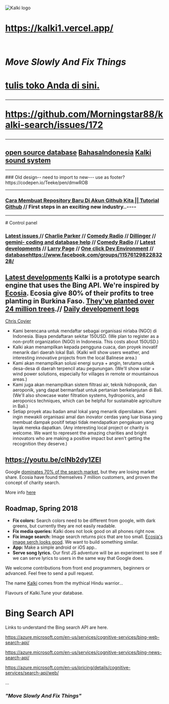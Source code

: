 

![Kalki logo](https://cdn-images-1.medium.com/max/1600/1*m-MpgJyeVgkj1oscfJ5-rA.png)
# https://kalki1.vercel.app/<br><br>
# *Move Slowly And Fix Things*
# [tulis toko Anda di sini. ](https://pad.riseup.net/p/UMe8eGIaeGaU3Cwq1lWx-keep)<hr> https://github.com/Morningstar88/kalki-search/issues/172 <hr>
## [open source database](https://github.com/Morningstar88/kalki-search/blob/master/myla.txt) [BahasaIndonesia](https://github.com/Morningstar88/kalki-search/issues/192) [Kalki sound system](https://www.youtube.com/playlist?list=PLlOx95m4hh__GTsjeqfu9rf2iNoEWp7u2)

<hr>
### Old design-- need to import to new--- use as footer? https://codepen.io/Teeke/pen/dmwROB

<hr>

### [Cara Membuat Repository Baru Di Akun Github Kita || Tutorial Github](https://www.youtube.com/watch?v=d5n_DgCHvWc) // First steps in an exciting new industry..----
<hr>
# Control panel

### [Latest issues ](https://github.com/Morningstar88/kalki-search/issues) // [Charlie Parker](https://www.youtube.com/watch?v=3fgxyyrqZ-I) // [Comedy Radio](https://www.youtube.com/watch?v=ODkk4kmlX2s) // [Dillinger](https://dillinger.io/) // [gemini- coding and database help](https://gemini.google.com/) // [Comedy Radio](https://www.youtube.com/watch?v=ODkk4kmlX2s) // [Latest developments](https://github.com/Morningstar88/kalki-search/labels/Feature) // [Larry Page](https://c.ai/c/tHryhECiCDG6wGEgodblPenS_8SwWvcNVoryWZJyO6I) // [One click Dev Environment](https://www.one-tab.com/page/h9OeWm1gQ4eFNlfoh_G-6Q) // [database](https://github.com/Morningstar88/kalki-search/blob/master/myla.txt)https://www.facebook.com/groups/1157612982283228/
## [Latest developments](https://github.com/Morningstar88/kalki-search/issues) Kalki is a prototype search engine that uses the Bing API. We're inspired by [Ecosia](www.ecosia.org). Ecosia give 80% of their profits to tree planting in Burkina Faso. [They've planted over 24 million trees](https://info.ecosia.org/).// [Daily development logs](https://github.com/Morningstar88/kalki-search/issues/70)
[Chris Coyier](https://beta.character.ai/character-profile?source=recent-chats&char=g3-CnnTXEGbsSWhuTxdIYAP__bUpo7x1yzyg7Nr0KMs)


- Kami berencana untuk mendaftar sebagai organisasi nirlaba (NGO) di Indonesia. Biaya pendaftaran sekitar 150USD. (We plan to register as a non-profit organization (NGO) in Indonesia. This costs about 150USD.)
- Kalki akan menampilkan kepada pengguna cuaca, dan proyek inovatif menarik dari daerah lokal Bali. (Kalki will show users weather, and interesting innovative projects from the local Balinese area.)
- Kami akan menampilkan solusi energi surya + angin, terutama untuk desa-desa di daerah terpencil atau pegunungan. (We'll show solar + wind power solutions, especially for villages in remote or mountainous areas.)
- Kami juga akan menampilkan sistem filtrasi air, teknik hidroponik, dan aeroponik, yang dapat bermanfaat untuk pertanian berkelanjutan di Bali. (We'll also showcase water filtration systems, hydroponics, and aeroponics techniques, which can be helpful for sustainable agriculture in Bali.)
- Setiap proyek atau badan amal lokal yang menarik dipersilakan. Kami ingin mewakili organisasi amal dan inovator cerdas yang luar biasa yang membuat dampak positif tetapi tidak mendapatkan pengakuan yang layak mereka dapatkan. (Any interesting local project or charity is welcome. We want to represent the amazing charities and bright innovators who are making a positive impact but aren't getting the recognition they deserve.)
## https://youtu.be/clNb2dy1ZEI
Google [dominates 70% of the search market](https://www.smartinsights.com/search-engine-marketing/search-engine-statistics/), but they are losing market share. Ecosia have found themselves 7 million customers, and proven the concept of charity search.

More info [here](https://medium.com/@frodonomics/kalki-charity-search-engine-c2437a3802f5)


## Roadmap, Spring 2018
- **Fix colors:** Search colors need to be different from google, with dark greens, but currently they are not easily readable. 
- **Fix media queries:** Kalki does not look good on all phones right now.
- **Fix image search:** Image search returns pics that are too small. [Ecosia's image serch looks good](https://www.ecosia.org/images?q=image+search). We want to build something similar. 
- **App:** Make a simple android or iOS app..
- **Serve song lyrics.** Our first JS adventure will be an experiment to see if we can serve lyrics to users in the same way that Google does. 

We welcome contributions from front end programmers, beginners or advanced. Feel free to send a pull request.

The name [Kalki](https://en.wikipedia.org/wiki/Kalki) comes from the mythical Hindu warrior...

Flavours of Kalki.Tune your database.
# Bing Search API

Links to understand the Bing search API are here.

https://azure.microsoft.com/en-us/services/cognitive-services/bing-web-search-api/

https://azure.microsoft.com/en-us/services/cognitive-services/bing-news-search-api/

https://azure.microsoft.com/en-us/pricing/details/cognitive-services/search-api/web/

...

### *"Move Slowly And Fix Things"*
